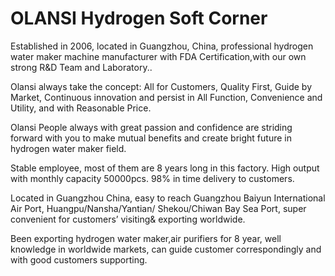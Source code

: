 # OLANSI Hydrogen Soft Corner

Established in 2006, located in Guangzhou, China, professional hydrogen water maker machine manufacturer with FDA Certification,with our own strong R&D Team and Laboratory..

Olansi always take the concept: All for Customers, Quality First, Guide by Market, Continuous innovation and persist in All Function, Convenience and Utility, and with Reasonable Price.

Olansi People always with great passion and confidence are striding forward with you to make mutual benefits and create bright future in hydrogen water maker field.

Stable employee, most of them are 8 years long in this factory. High output with monthly capacity 50000pcs. 98% in time delivery to customers.

Located in Guangzhou China, easy to reach Guangzhou Baiyun International Air Port, Huangpu/Nansha/Yantian/
Shekou/Chiwan Bay Sea Port, super convenient for customers’ visiting& exporting worldwide.

Been exporting hydrogen water maker,air purifiers for 8 year, well knowledge in worldwide markets, can guide customer correspondingly and with good customers supporting.
